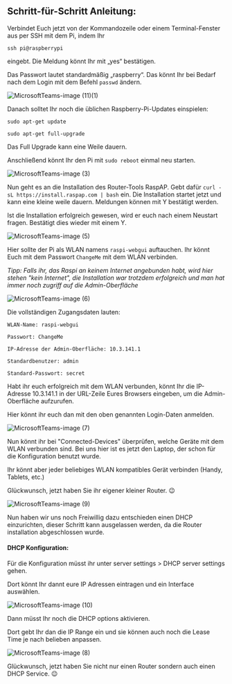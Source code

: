## Schritt-für-Schritt Anleitung: 

Verbindet Euch jetzt von der Kommandozeile oder einem Terminal-Fenster aus per SSH mit dem Pi, indem Ihr

`ssh pi@raspberrypi`

eingebt. Die Meldung könnt Ihr mit „yes“ bestätigen. 

Das Passwort lautet standardmäßig „raspberry“. Das könnt Ihr bei Bedarf nach dem Login mit dem Befehl `passwd` ändern.


![MicrosoftTeams-image (11)(1)](https://user-images.githubusercontent.com/89446428/139813644-96e0cb7e-ca27-4065-8680-eb661c10c51f.jpg)

Danach solltet Ihr noch die üblichen Raspberry-Pi-Updates einspielen:

`sudo apt-get update`

`sudo apt-get full-upgrade`

Das Full Upgrade kann eine Weile dauern. 

Anschließend könnt Ihr den Pi mit
`sudo reboot`
einmal neu starten.

![MicrosoftTeams-image (3)](https://user-images.githubusercontent.com/89446428/138842658-8d57187f-65f1-4912-9861-3fa60d2cbd12.jpg)

Nun geht es an die Installation des Router-Tools RaspAP.  Gebt dafür
`curl -sL https://install.raspap.com | bash` ein. 
Die Installation startet jetzt und kann eine kleine weile dauern. Meldungen können mit Y bestätigt werden. 

Ist die Installation erfolgreich gewesen, wird er euch nach einem Neustart fragen. Bestätigt dies wieder mit einem Y. 

![MicrosoftTeams-image (5)](https://user-images.githubusercontent.com/89446428/138842645-4b5d3818-e091-42b5-b7d0-e1172e4de27b.jpg)

Hier sollte der Pi als WLAN namens `raspi-webgui` auftauchen. Ihr könnt Euch mit dem Passwort `ChangeMe` mit dem WLAN verbinden.

*Tipp: Falls ihr, das Raspi an keinem Internet angebunden habt, wird hier stehen "kein Internet", die Installation war trotzdem erfolgreich und man hat immer noch zugriff auf die Admin-Oberfläche*


![MicrosoftTeams-image (6)](https://user-images.githubusercontent.com/89446428/138841017-d02363cf-2aad-4524-8b84-c52426d5c29f.png)

Die vollständigen Zugangsdaten lauten:

`WLAN-Name: raspi-webgui`

`Passwort: ChangeMe`

`IP-Adresse der Admin-Oberfläche: 10.3.141.1`

`Standardbenutzer: admin`

`Standard-Passwort: secret`

Habt ihr euch erfolgreich mit dem WLAN verbunden, könnt Ihr die IP-Adresse 10.3.141.1 in der URL-Zeile Eures Browsers eingeben, um die Admin-Oberfläche aufzurufen.

Hier könnt ihr euch dan mit den oben genannten Login-Daten anmelden. 

![MicrosoftTeams-image (7)](https://user-images.githubusercontent.com/89446428/138842332-8f780cd0-e940-4a5c-88d7-ed82d90c345e.jpg)

Nun könnt ihr bei "Connected-Devices" überprüfen, welche Geräte mit dem WLAN verbunden sind. 
Bei uns hier ist es jetzt den Laptop, der schon für die Konfiguration benutzt wurde. 

Ihr könnt aber jeder beliebiges WLAN kompatibles Gerät verbinden (Handy, Tablets, etc.) 

Glückwunsch, jetzt haben Sie ihr eigener kleiner Router. :wink:

![MicrosoftTeams-image (9)](https://user-images.githubusercontent.com/89446428/138843416-3c832a6e-d800-4748-93f8-61301b383b01.jpg)

Nun haben wir uns noch Freiwillig dazu entschieden einen DHCP einzurichten, dieser Schritt kann ausgelassen werden, da die Router installation abgeschlossen wurde. 

#### DHCP Konfiguration: 

Für die Konfiguration müsst ihr unter server settings > DHCP server settings gehen. 

Dort könnt Ihr dannt eure IP Adressen eintragen und ein Interface auswählen. 

![MicrosoftTeams-image (10)](https://user-images.githubusercontent.com/89446428/138843424-e1f35be6-6115-49dd-9514-a7046014eff6.jpg)

Dann müsst Ihr noch die DHCP options aktivieren. 

Dort gebt Ihr dan die IP Range ein und sie können auch noch die Lease Time je nach belieben anpassen. 

![MicrosoftTeams-image (8)](https://user-images.githubusercontent.com/89446428/138842948-fd450bcb-ec31-4ed7-8ca7-703c2d03a6f5.jpg)

Glückwunsch, jetzt haben Sie nicht nur einen Router sondern auch einen DHCP Service. :wink:
